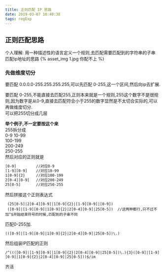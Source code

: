 ```yaml
---
title: 正则匹配 IP 思路
date: 2019-03-07 10:40:38
tags: regExp
---
```


## 正则匹配思路
个人理解: 用一种描述性的语言定义一个规则,去匹配需要匹配到的字符串的子串  
匹配ip地址的思路
{% asset_img 1.jpg 你配不上 %}
<!--more-->
### 先做维度切分
要匹配 0.0.0.0-255.255.255.255,可以先匹配 0-255,这一个区间,然后向ip去扩展.  

要匹配 0-255,不能直接去匹配255,正则本来就是一个规则,255这个数字不是很规则,因为数字是从0-9,直接去匹配符合小于255的数字显然是不太切合实际的,可以再做维度切分.  
可以把255切分成几层

**举个例子,不一定要按这个来**  
255拆分成  
0-9
10-99  
100-199  
200-249  
250-255  
然后对应的正则就是
```bash
[0-9]         //对应0-9
[1-9][0-9]    //对应10-99
1[0-9]{2}     //对应100-199
2[0-4][0-9]   //对应200-249
25[0-5]       //对应250-255
```
然后拼接这个正则表达式  
```
 (25[0-5]|2[0-4][0-9]|1[0-9]{2}|[1-9][0-9]|[0-9])  
 ([0-9]|[1-9][0-9]|1[0-9]{2}|2[0-4][0-9]|25[0-5])  //这两种都行,只不过不加^$开始结束符号的时候,匹配到的子串不同
```
匹配0-255加.
```
(([0-9]|[1-9][0-9]|1[0-9]{2}|2[0-4][0-9]|25[0-5])\.)
```
然后组装IP匹配的正则  
```
/^((([0-9]|[1-9][0-9]|1[0-9]{2}|2[0-4][0-9]|25[0-5])\.){3}([0-9]|[1-9][0-9]|1[0-9]{2}|2[0-4][0-9]|25[0-5]))$/im
```
齐活